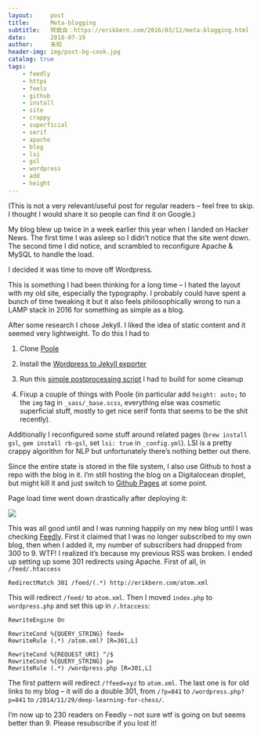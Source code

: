 ```yaml
---
layout:     post
title:      Meta-blogging
subtitle:   转载自：https://erikbern.com/2016/03/12/meta-blogging.html
date:       2018-07-19
author:     未知
header-img: img/post-bg-cook.jpg
catalog: true
tags:
    - feedly
    - https
    - feels
    - github
    - install
    - site
    - crappy
    - superficial
    - serif
    - apache
    - blog
    - lsi
    - gsl
    - wordpress
    - add
    - height
---
```


(This is not a very relevant/useful post for regular readers – feel free to skip. I thought I would share it so people can find it on Google.)

My blog blew up twice in a week earlier this year when I landed on Hacker News. The first time I was asleep so I didn’t notice that the site went down. The second time I did notice, and scrambled to reconfigure Apache & MySQL to handle the load.

I decided it was time to move off Wordpress.

This is something I had been thinking for a long time – I hated the layout with my old site, especially the typography. I probably could have spent a bunch of time tweaking it but it also feels philosophically wrong to run a LAMP stack in 2016 for something as simple as a blog.

After some research I chose Jekyll. I liked the idea of static content and it seemed very lightweight. To do this I had to

1. Clone [Poole](https://github.com/poole/poole)

1. Install the [Wordpress to Jekyll exporter](https://wordpress.org/plugins/jekyll-exporter)

1. Run this [simple postprocessing script](https://gist.github.com/erikbern/5e81bf7d68e9deab9c55) I had to build for some cleanup

1. Fixup a couple of things with Poole (in particular add `height: auto;` to the `img` tag in `_sass/_base.scss`, everything else was cosmetic superficial stuff, mostly to get nice serif fonts that seems to be the shit recently).


Additionally I reconfigured some stuff around related pages (`brew install gsl`, `gem install rb-gsl`, set `lsi: true` in `_config.yml`). LSI is a pretty crappy algorithm for NLP but unfortunately there’s nothing better out there.

Since the entire state is stored in the file system, I also use Github to host a repo with the blog in it. I’m still hosting the blog on a Digitalocean droplet, but might kill it and just switch to [Github Pages](https://pages.github.com/) at some point.

Page load time went down drastically after deploying it:

![](https://erikbern.com/assets/pingdom_stats.png)


This was all good until and I was running happily on my new blog until I was checking [Feedly](https://feedly.com/.). First it claimed that I was no longer subscribed to my own blog, then when I added it, my number of subscribers had dropped from 300 to 9. WTF! I realized it’s because my previous RSS was broken. I ended up setting up some 301 redirects using Apache. First of all, in `/feed/.htaccess`

```
RedirectMatch 301 /feed/(.*) http://erikbern.com/atom.xml

```

This will redirect `/feed/` to `atom.xml`. Then I moved `index.php` to `wordpress.php` and set this up in `/.htaccess`:

```
RewriteEngine On

RewriteCond %{QUERY_STRING} feed=
RewriteRule (.*) /atom.xml? [R=301,L]

RewriteCond %{REQUEST_URI} ^/$
RewriteCond %{QUERY_STRING} p=
RewriteRule (.*) /wordpress.php [R=301,L]

```

The first pattern will redirect `/?feed=xyz` to `atom.xml`. The last one is for old links to my blog – it will do a double 301, from `/?p=841` to `/wordpress.php?p=841` to `/2014/11/29/deep-learning-for-chess/`.

I’m now up to 230 readers on Feedly – not sure wtf is going on but seems better than 9. Please resubscribe if you lost it!
